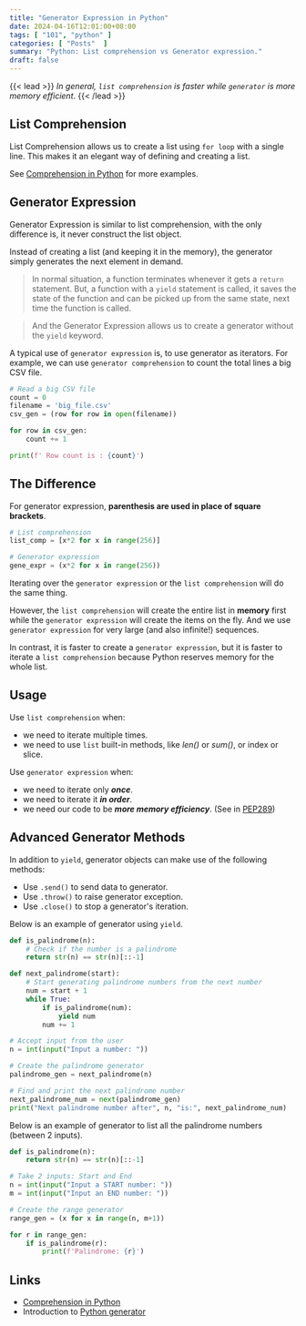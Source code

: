 ```yaml
---
title: "Generator Expression in Python"
date: 2024-04-16T12:01:00+08:00
tags: [ "101", "python" ]
categories: [ "Posts"  ]
summary: "Python: List comprehension vs Generator expression."
draft: false
---
```

{{< lead >}}
*In general, `list comprehension` is faster while `generator` is more memory efficient*.
{{< /lead >}}

## List Comprehension

List Comprehension allows us to create a list using `for loop` with a single line. 
This makes it an elegant way of defining and creating a list.

See [Comprehension in Python](https://myseq.github.io/posts/python_comprehension/) for more examples.

## Generator Expression

Generator Expression is similar to list comprehension, with the only difference is, it never construct the list object. 

Instead of creating a list (and keeping it in the memory), the generator simply generates the next element in demand.

> In normal situation, a function terminates whenever it gets a `return` statement.
> But, a function with a `yield` statement is called, it saves the state of the function and can be picked up from the same state, next time the function is called.

> And the Generator Expression allows us to create a generator without the `yield` keyword.

A typical use of `generator expression` is, to use generator as iterators. 
For example, we can use `generator comprehension` to count the total lines a big CSV file.

```python
# Read a big CSV file
count = 0
filename = 'big_file.csv'
csv_gen = (row for row in open(filename))

for row in csv_gen:
    count += 1

print(f' Row count is : {count}')
```


## The Difference

For generator expression, **parenthesis are used in place of square brackets**.

```python
# List comprehension
list_comp = [x*2 for x in range(256)]

# Generator expression
gene_expr = (x*2 for x in range(256))
```

Iterating over the `generator expression` or the `list comprehension` will do the same thing. 

However, the `list comprehension` will create the entire list in **memory** first while the `generator expression` will create the items on the fly. 
And we use `generator expression` for very large (and also infinite!) sequences.

In contrast, it is faster to create a `generator expression`, but it is faster to iterate a `list comprehension` because Python reserves memory for the whole list. 

## Usage

Use `list comprehension` when:

 - we need to iterate multiple times.
 - we need to use `list` built-in methods, like *len()* or *sum()*, or index or slice.

Use `generator expression` when:

 - we need to iterate only ***once***.
 - we need to iterate it ***in order***.
 - we need our code to be ***more memory efficiency***. (See in [PEP289](https://peps.python.org/pep-0289/))

## Advanced Generator Methods

In addition to `yield`, generator objects can make use of the following methods:

 - Use `.send()` to send data to generator.
 - Use `.throw()` to raise generator exception.
 - Use `.close()` to stop a generator's iteration.


Below is an example of generator using `yield`.

```python
def is_palindrome(n):
    # Check if the number is a palindrome
    return str(n) == str(n)[::-1]

def next_palindrome(start):
    # Start generating palindrome numbers from the next number
    num = start + 1
    while True:
        if is_palindrome(num):
            yield num
        num += 1

# Accept input from the user
n = int(input("Input a number: "))

# Create the palindrome generator
palindrome_gen = next_palindrome(n)

# Find and print the next palindrome number
next_palindrome_num = next(palindrome_gen)
print("Next palindrome number after", n, "is:", next_palindrome_num)
```

Below is an example of generator to list all the palindrome numbers (between 2 inputs).

```python
def is_palindrome(n):
    return str(n) == str(n)[::-1]

# Take 2 inputs: Start and End
n = int(input("Input a START number: "))
m = int(input("Input an END number: "))

# Create the range generator
range_gen = (x for x in range(n, m+1))

for r in range_gen:
    if is_palindrome(r):
        print(f'Palindrome: {r}')
```

## Links 

 - [Comprehension in Python](https://myseq.github.io/posts/python_comprehension/)
 - Introduction to [Python generator](https://realpython.com/introduction-to-python-generators/)

